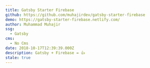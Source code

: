 ```yaml
---
title: Gatsby Starter Firebase
github: https://github.com/muhajirdev/gatsby-starter-firebase
demo: https://gatsby-starter-firebase.netlify.com/
author: Muhammad Muhajir
ssg:
  - Gatsby
cms:
  - No Cms
date: 2018-10-17T12:39:39.000Z
description: Gatsby + Firebase = 👍
stale: true
---
```

